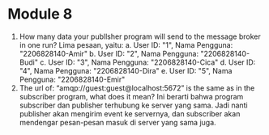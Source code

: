 # Module 8
1. How many data your publlsher program will send to the message broker in one run?
Lima pesaan, yaitu:
a. User ID: "1", Nama Pengguna: "2206828140-Amir"
b. User ID: "2", Nama Pengguna: "2206828140-Budi"
c. User ID: "3", Nama Pengguna: "2206828140-Cica"
d. User ID: "4", Nama Pengguna: "2206828140-Dira"
e. User ID: "5", Nama Pengguna: "2206828140-Emir"
2. The url of: “amqp://guest:guest@localhost:5672” is the same as in the subscriber program, what does it mean?
Ini berarti bahwa program subscriber dan publisher terhubung ke server yang sama. Jadi nanti publisher akan mengirim event ke servernya, dan subscriber akan mendengar pesan-pesan masuk di server yang sama juga.